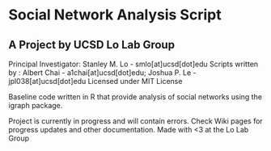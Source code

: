 # Social Network Analysis Script
## A Project by UCSD Lo Lab Group

Principal Investigator: Stanley M. Lo - smlo[at]ucsd[dot]edu
Scripts written by : Albert Chai - a1chai[at]ucsd[dot]edu; Joshua P. Le - jpl038[at]ucsd[dot]edu
Licensed under MIT License

Baseline code written in R that provide analysis of social networks using the igraph package. 

Project is currently in progress and will contain errors. Check Wiki pages for progress updates and other documentation.
Made with <3 at the Lo Lab Group
